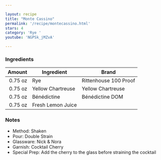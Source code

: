 ```yaml
---

layout: recipe
title: "Monte Cassino"
permalink: '/recipe/montecassino.html'
stars: 4
category: 'Rye '
youtube: 'NGPSk_jMZvA'

---
```


### Ingredients

|   Amount  | Ingredient               | Brand       |
| ------: | ----------------- | --------------------- |
| 0.75 oz | Rye               | Rittenhouse 100 Proof |
| 0.75 oz | Yellow Chartreuse | Yellow Chartreuse     |
| 0.75 oz | Bénédictine       | Bénédictine DOM       |
| 0.75 oz | Fresh Lemon Juice |

### Notes

- Method: Shaken
- Pour: Double Strain
- Glassware: Nick & Nora
- Garnish: Cocktail Cherry
- Special Prep: Add the cherry to the glass before straining the cocktail

